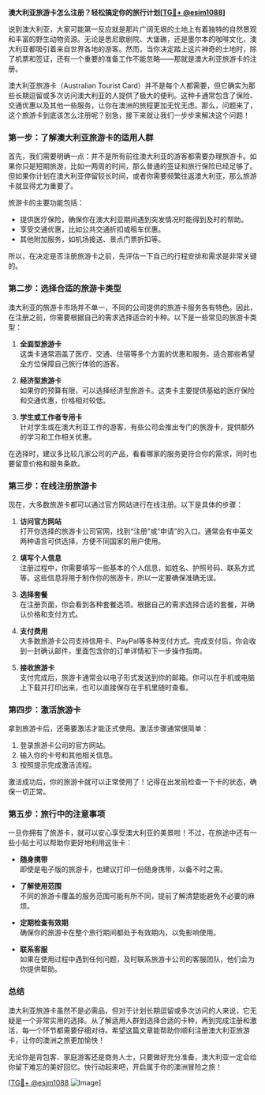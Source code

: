 **澳大利亚旅游卡怎么注册？轻松搞定你的旅行计划[[TG💪+ @esim1088](https://t.me/s/esim1088)]**

说到澳大利亚，大家可能第一反应就是那片广阔无垠的土地上有着独特的自然景观和丰富的野生动物资源。无论是悉尼歌剧院、大堡礁，还是墨尔本的咖啡文化，澳大利亚都吸引着来自世界各地的游客。然而，当你决定踏上这片神奇的土地时，除了机票和签证，还有一个重要的准备工作不能忽略——那就是澳大利亚旅游卡的注册。

澳大利亚旅游卡（Australian Tourist Card）并不是每个人都需要，但它确实为那些长期逗留或多次访问澳大利亚的人提供了极大的便利。这种卡通常包含了保险、交通优惠以及其他一些服务，让你在澳洲的旅程更加无忧无虑。那么，问题来了，这个旅游卡到底该怎么注册呢？别急，接下来就让我们一步步来解决这个问题！

### 第一步：了解澳大利亚旅游卡的适用人群

首先，我们需要明确一点：并不是所有前往澳大利亚的游客都需要办理旅游卡。如果你只是短期旅游，比如一两周的时间，那么普通的签证和旅行保险已经足够了。但如果你计划在澳大利亚停留较长时间，或者你需要频繁往返澳大利亚，那么旅游卡就显得尤为重要了。

旅游卡的主要功能包括：
- 提供医疗保险，确保你在澳大利亚期间遇到突发情况时能得到及时的帮助。
- 享受交通优惠，比如公共交通折扣或租车优惠。
- 其他附加服务，如机场接送、景点门票折扣等。

所以，在决定是否注册旅游卡之前，先评估一下自己的行程安排和需求是非常关键的。

### 第二步：选择合适的旅游卡类型

澳大利亚的旅游卡市场并不单一，不同的公司提供的旅游卡服务各有特色。因此，在注册之前，你需要根据自己的需求选择适合的卡种。以下是一些常见的旅游卡类型：

1. **全面型旅游卡**  
   这类卡通常涵盖了医疗、交通、住宿等多个方面的优惠和服务。适合那些希望全方位保障自己旅行体验的游客。

2. **经济型旅游卡**  
   如果你的预算有限，可以选择经济型旅游卡。这类卡主要提供基础的医疗保险和交通优惠，价格相对较低。

3. **学生或工作者专用卡**  
   针对学生或在澳大利亚工作的游客，有些公司会推出专门的旅游卡，提供额外的学习和工作相关优惠。

在选择时，建议多比较几家公司的产品，看看哪家的服务更符合你的需求，同时也要留意价格和服务条款。

### 第三步：在线注册旅游卡

现在，大多数旅游卡都可以通过官方网站进行在线注册。以下是具体的步骤：

1. **访问官方网站**  
   打开你选择的旅游卡公司官网，找到“注册”或“申请”的入口。通常会有中英文两种语言可供选择，方便不同国家的用户使用。

2. **填写个人信息**  
   注册过程中，你需要填写一些基本的个人信息，如姓名、护照号码、联系方式等。这些信息将用于制作你的旅游卡，所以一定要确保准确无误。

3. **选择套餐**  
   在注册页面，你会看到各种套餐选项。根据自己的需求选择合适的套餐，并确认价格和支付方式。

4. **支付费用**  
   大多数旅游卡公司支持信用卡、PayPal等多种支付方式。完成支付后，你会收到一封确认邮件，里面包含你的订单详情和下一步操作指南。

5. **接收旅游卡**  
   支付完成后，旅游卡通常会以电子形式发送到你的邮箱。你可以在手机或电脑上下载并打印出来，也可以直接保存在手机里随时查看。

### 第四步：激活旅游卡

拿到旅游卡后，还需要激活才能正式使用。激活步骤通常很简单：

1. 登录旅游卡公司的官方网站。
2. 输入你的卡号和其他相关信息。
3. 按照提示完成激活流程。

激活成功后，你的旅游卡就可以正常使用了！记得在出发前检查一下卡的状态，确保一切正常。

### 第五步：旅行中的注意事项

一旦你拥有了旅游卡，就可以安心享受澳大利亚的美景啦！不过，在旅途中还有一些小贴士可以帮助你更好地利用这张卡：

- **随身携带**  
  即使是电子版的旅游卡，也建议打印一份随身携带，以备不时之需。
  
- **了解使用范围**  
  不同的旅游卡覆盖的服务范围可能有所不同，提前了解清楚能避免不必要的麻烦。

- **定期检查有效期**  
  确保你的旅游卡在整个旅行期间都处于有效期内，以免影响使用。

- **联系客服**  
  如果在使用过程中遇到任何问题，及时联系旅游卡公司的客服团队，他们会为你提供帮助。

### 总结

澳大利亚旅游卡虽然不是必需品，但对于计划长期逗留或多次访问的人来说，它无疑是一个非常实用的选择。从了解适用人群到选择合适的卡种，再到完成注册和激活，每一个环节都需要仔细对待。希望这篇文章能帮助你顺利注册澳大利亚旅游卡，让你的澳洲之旅更加愉快！

无论你是背包客、家庭游客还是商务人士，只要做好充分准备，澳大利亚一定会给你留下难忘的美好回忆。快行动起来吧，开启属于你的澳洲冒险之旅！

[[TG💪+ @esim1088](https://t.me/s/esim1088) ![Image](https://i.postimg.cc/4NQfJmqS/Snipaste-2025-05-13-00-14-12.png)]